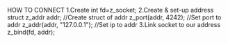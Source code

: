 HOW TO CONNECT
1.Create
	int fd=z_socket;
2.Create & set-up address
	struct z_addr addr;		//Create struct of addr
	z_port(addr, 4242);		//Set port to addr
	z_addr(addr, "127.0.0.1");	//Set ip to addr
3.Link socket to our address
	z_bind(fd, addr);
